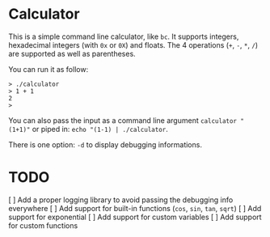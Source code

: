 # Calculator
This is a simple command line calculator, like `bc`. It supports integers, hexadecimal integers (with `0x` or `0X`) and floats.
The 4 operations (`+`, `-`, `*`, `/`) are supported as well as parentheses.

You can run it as follow:
```shell
> ./calculator
> 1 + 1
2
>
```

You can also pass the input as a command line argument `calculator "(1+1)"` or piped in: `echo "(1-1) | ./calculator`.

There is one option: `-d` to display debugging informations.

# TODO
[ ] Add a proper logging library to avoid passing the debugging info everywhere
[ ] Add support for built-in functions (`cos`, `sin`, `tan`, `sqrt`)
[ ] Add support for exponential
[ ] Add support for custom variables
[ ] Add support for custom functions